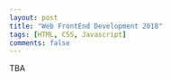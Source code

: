 ```yaml
---
layout: post
title: "Web FrontEnd Development 2018"
tags: [HTML, CSS, Javascript]
comments: false
---
```

TBA
